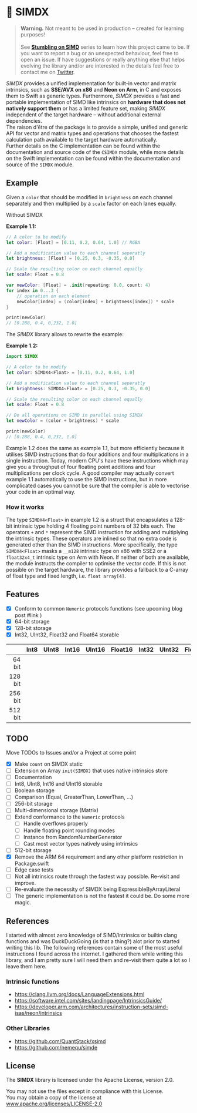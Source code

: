 # 🎹 SIMDX

> **Warning.** Not meant to be used in production – created for learning purposes!
> <br/><br/> See [**Stumbling on SIMD**](https://blog.wntr.me/posts/001-the-properties-of-space/) series to learn how
this project came to be. If you want to report a bug or an unexpected behaviour, feel free to open an issue. If have
suggestions or really anything else that helps evolving the library and/or are interested in the details feel free to
contact me on [Twitter](https://twitter.com/markuswntr).

*SIMDX* provides a unified implementation for built-in vector and matrix
intrinsics, such as **SSE/AVX on x86** and **Neon on Arm**, in C and exposes
them to Swift as generic types. Furthermore, *SIMDX* provides a fast and
portable implementation of SIMD like intrinsics on **hardware that does not
natively support them** or has a limited feature set, making *SIMDX* independent
of the target hardware – without additional external dependencies.  
The raison d'être of the package is to provide a simple, unified and generic API
for vector and matrix types and operations that chooses the fastest calculation
path available to the target hardware automatically.  
Further details on the C implementation can be found within the documentation
and source code of the `CSIMDX` module, while more details on the Swift
implementation can be found within the documentation and source of the `SIMDX`
module.

## Example

Given a `color` that should be modified in `brightness` on each channel
separately and then multiplied by a `scale` factor on each lanes equally.

Without SIMDX

**Example 1.1:**

```swift
// A color to be modify
let color: [Float] = [0.11, 0.2, 0.64, 1.0] // RGBA

// Add a modification value to each channel seperatly
let brightness: [Float] = [0.25, 0.3, -0.35, 0.0]

// Scale the resulting color on each channel equally
let scale: Float = 0.8

var newColor: [Float] = .init(repeating: 0.0, count: 4)
for index in 0...3 {
    // operation on each element
    newColor[index] = (color[index] + brightness[index]) * scale 
}

print(newColor)
// [0.288, 0.4, 0,232, 1.0]
```

The *SIMDX* library allows to rewrite the example:

**Example 1.2:**

```swift
import SIMDX

// A color to be modify
let color: SIMDX4<Float> = [0.11, 0.2, 0.64, 1.0]

// Add a modification value to each channel seperatly
let brightness: SIMDX4<Float> = [0.25, 0.3, -0.35, 0.0]

// Scale the resulting color on each channel equally
let scale: Float = 0.8

// Do all operations on SIMD in parallel using SIMDX
let newColor = (color + brightness) * scale

print(newColor)
// [0.288, 0.4, 0,232, 1.0]
```

Example 1.2 does the same as example 1.1, but more efficiently because it utilises SIMD instructions that do four
additions and four multiplications in a single instruction. Today, modern CPU's have these instructions which may give
you a throughput of four floating point additions and four multiplications per clock cycle. A good compiler may 
actually convert example 1.1 automatically to use the SIMD instructions, but in more complicated cases you cannot be
sure that the compiler is able to vectorise your code in an optimal way.

### How it works

The type `SIMDX4<Float>` in example 1.2 is a struct that encapsulates a 128-bit intrinsic type holding 4 floating point
numbers of 32 bits each. The operators `+` and `*` represent the SIMD instruction for adding and multiplying the
intrinsic types. These operators are inlined so that no extra code is generated other than the SIMD instructions. More
specifically, the type `SIMDX4<Float>` masks a `__m128` intrinsic type on x86 with SSE2 or a `float32x4_t` intrinsic
type on Arm with Neon. If neither of both are available, the module instructs the compiler to optimise the vector code.
If this is not possible on the target hardware, the library provides a fallback to a C-array of float type and fixed
length, i.e. `float array[4]`.

## Features

- [x] Conform to common `Numeric` protocols functions (see upcoming blog post #link )
- [x] 64-bit storage
- [x] 128-bit storage
- [x] Int32, UInt32, Float32 and Float64 storable

|         | Int8 | UInt8 | Int16 | UInt16 | Float16 | Int32 | UInt32 | Float32 | Int64 | UInt64 | Float64 |
|--------:|------|-------|-------|--------|---------|-------|--------|---------|-------|--------|---------|
|  64 bit |      |       |       |        |         |       |        |         |       |        |         |
| 128 bit |      |       |       |        |         |       |        |         |       |        |         |
| 256 bit |      |       |       |        |         |       |        |         |       |        |         |
| 512 bit |      |       |       |        |         |       |        |         |       |        |         |

## TODO

Move TODOs to Issues and/or a Project at some point

- [x] Make `count` on SIMDX static
- [ ] Extension on Array `init(SIMDX)` that uses native intrinsics store
- [ ] Documentation
- [ ] Int8, UInt8, Int16 and UInt16 storable
- [ ] Boolean storage
- [ ] Comparison (Equal, GreaterThan, LowerThan, ...)
- [ ] 256-bit storage
- [ ] Multi-dimensional storage (Matrix)
- [ ] Extend conformance to the `Numeric` protocols
    - [ ] Handle overflows properly
    - [ ] Handle floating point rounding modes
    - [ ] Instance from RandomNumberGenerator
    - [ ] Cast most vector types natively using intrinsics
- [ ] 512-bit storage
- [x] Remove the ARM 64 requirement and any other platform restriction in Package.swift
- [ ] Edge case tests
- [ ] Not all intrinsics route through the fastest way possible. Re-visit and improve.
- [ ] Re-evaluate the necessity of SIMDX being ExpressibleByArrayLiteral
- [ ] The generic implementation is not the fastest it could be. Do some more magic.

## References 

I started with almost zero knowledge of SIMD/Intrinsics or builtin clang functions and was DuckDuckGoing (is that a
thing?) alot prior to started writing this lib. The following references contain some of the most useful instructions
I found across the internet. I gathered them while writing this library, and I am pretty sure I will need them and
re-visit them quite a lot so I leave them here.

### Intrinsic functions

- https://clang.llvm.org/docs/LanguageExtensions.html
- https://software.intel.com/sites/landingpage/IntrinsicsGuide/
- https://developer.arm.com/architectures/instruction-sets/simd-isas/neon/intrinsics

### Other Libraries

- https://github.com/QuantStack/xsimd
- https://github.com/nemequ/simde

## License

The **SIMDX** library is licensed under the Apache License, version 2.0.

You may not use the files except in compliance with this License.  
You may obtain a copy of the license at www.apache.org/licenses/LICENSE-2.0

